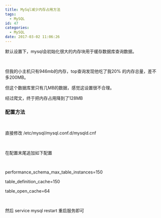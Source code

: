 ```yaml
---
title: MySql减少内存占用方法
tags:
  - MySQL
id: 47
categories:
  - MySQL
date: 2017-03-02 11:06:26
---
```


默认设置下，mysql会初始化很大的内存块用于缓存数据库查询数据。

&nbsp;

但我的小主机只有946mb的内存，top查询发现他吃了我20% 的内存总量，差不多200MB。

但这个数据库里只有几MB的数据，感觉这设置很不合理。

经过爬文，终于把内存占用降到了128MB

### 配置方法

&nbsp;

直接修改 /etc/mysql/mysql.conf.d/mysqld.cnf

&nbsp;

在配置末尾追加如下配置

&nbsp;

performance_schema_max_table_instances=150

table_definition_cache=150

table_open_cache=64

&nbsp;

然后 service mysql restart 重启服务即可